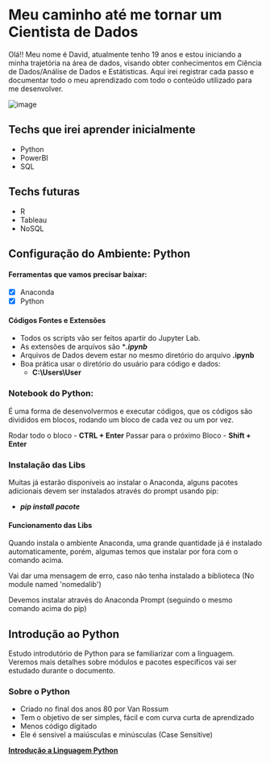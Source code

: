 ﻿# Meu caminho até me tornar um Cientista de Dados

Olá!! Meu nome é David, atualmente tenho 19 anos e estou iniciando a minha trajetória na área de dados, visando obter conhecimentos em Ciência de Dados/Análise de Dados e Estátisticas.
Aqui irei registrar cada passo e documentar todo o meu aprendizado com todo o conteúdo utilizado para me desenvolver.

![image](https://user-images.githubusercontent.com/107387110/226517762-215e7c21-3675-4624-b14b-843eb93cde04.png)

## Techs que irei aprender inicialmente

 - Python
 - PowerBI
 - SQL

## Techs futuras

 - R
 - Tableau
 - NoSQL

## Configuração do Ambiente: Python

#### Ferramentas que vamos precisar baixar:

 - [x] Anaconda
 - [x] Python 

#### Códigos Fontes e Extensões

 - Todos os scripts vão ser feitos apartir do Jupyter Lab. 
 - As extensões de arquivos são ****.ipynb***
 - Arquivos de Dados devem estar no mesmo diretório do arquivo **.ipynb**
 - Boa prática usar o diretório do usuário para código e dados:
	 - **C:\Users\User**

### Notebook do Python: 
É uma forma de desenvolvermos e executar códigos, que os códigos são divididos em blocos, rodando um bloco de cada vez ou um por vez.

Rodar todo o bloco - **CTRL + Enter**
Passar para o próximo Bloco - **Shift + Enter**

### Instalação das Libs

Muitas já estarão disponiveis ao instalar o Anaconda, alguns pacotes adicionais devem ser instalados através do prompt usando pip:

 - ***pip install pacote***

#### Funcionamento das Libs
Quando instala o ambiente Anaconda, uma grande quantidade já é instalado automaticamente, porém, algumas temos que instalar por fora com o comando acima.

Vai dar uma mensagem de erro, caso não tenha instalado a biblioteca (No module named 'nomedalib')

Devemos instalar através do Anaconda Prompt (seguindo o mesmo comando acima do pip)

## Introdução ao Python

Estudo introdutório de Python para se familiarizar com a linguagem. Veremos mais detalhes sobre módulos e pacotes especificos vai ser estudado durante o documento.

### Sobre o Python
- Criado no final dos anos 80 por Van Rossum
- Tem o objetivo de ser simples, fácil e com curva curta de aprendizado
- Menos código digitado
- Ele é sensivel a maiúsculas e minúsculas (Case Sensitive)

[**Introdução a Linguagem Python**](https://drive.google.com/drive/folders/1hXkURTuWTP9OCvO3749Exc3n6gLSaO3X?usp=share_link)

